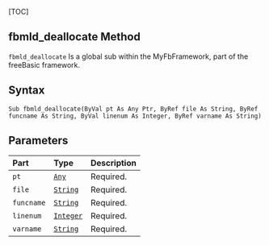 [TOC]
## fbmld_deallocate Method

`fbmld_deallocate` Is a global sub within the MyFbFramework, part of the freeBasic framework.
## Syntax

```freeBasic
Sub fbmld_deallocate(ByVal pt As Any Ptr, ByRef file As String, ByRef funcname As String, ByVal linenum As Integer, ByRef varname As String)
```

## Parameters

|Part|Type|Description|
| :------------ | :------------ | :------------ |
|`pt`|[`Any`]("https://www.freebasic.net/wiki/KeyPgAny")|Required.|
|`file`|[`String`]("https://www.freebasic.net/wiki/KeyPgString")|Required.|
|`funcname`|[`String`]("https://www.freebasic.net/wiki/KeyPgString")|Required.|
|`linenum`|[`Integer`]("https://www.freebasic.net/wiki/KeyPgInteger")|Required.|
|`varname`|[`String`]("https://www.freebasic.net/wiki/KeyPgString")|Required.|
